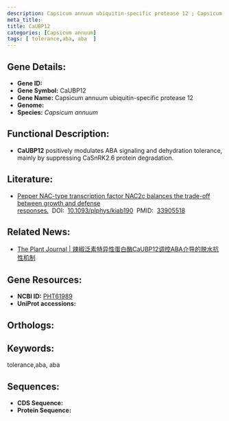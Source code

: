 ```yaml
---
description: Capsicum annuum ubiquitin-specific protease 12 ; Capsicum annuum
meta_title:
title: CaUBP12
categories: [Capsicum annuum]
tags: [ tolerance,aba, aba  ]
---
```


## Gene Details:
- **Gene ID:**	[]()
- **Gene Symbol:** CaUBP12
- **Gene Name:** Capsicum annuum ubiquitin-specific protease 12
- **Genome:** []()
- **Species:** *Capsicum annuum*

## Functional Description:
   - **CaUBP12** positively modulates ABA signaling and dehydration tolerance, mainly by suppressing CaSnRK2.6 protein degradation.

## Literature:
   - [Pepper NAC-type transcription factor NAC2c balances the trade-off between growth and defense responses.]( https://onlinelibrary.wiley.com/doi/10.1111/tpj.15374)&nbsp;&nbsp;DOI:&nbsp;&nbsp;[10.1093/plphys/kiab190](https://onlinelibrary.wiley.com/doi/10.1111/tpj.15374)&nbsp;&nbsp;PMID:&nbsp;&nbsp;[33905518](https://pubmed.ncbi.nlm.nih.gov/33905518/)

## Related News:
   - [The Plant Journal | 辣椒泛素特异性蛋白酶CaUBP12调控ABA介导的脱水抗性机制](https://mp.weixin.qq.com/s?__biz=Mzg3MDEwNDEyMg==&mid=2247512498&idx=2&sn=4bc7470f62f742beee8977fe8c279e4a&chksm=ce901ce7f9e795f1a7e8e9757815516d9f0ed678324312850e60fd872b3e81f402f67dcfa934&scene=27#wechat_redirect)

## Gene Resources:
- **NCBI ID:** [PHT61989](https://www.ncbi.nlm.nih.gov/gene/?term=PHT61989)
- **UniProt accessions:** [](https://www.uniprot.org/uniprotkb//entry)

## Orthologs:


## Keywords:
tolerance,aba, aba 

## Sequences:
- **CDS Sequence:**
- **Protein Sequence:**
